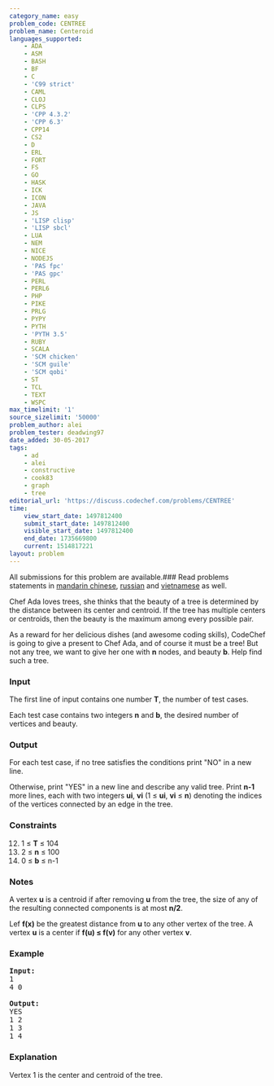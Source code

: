 ```yaml
---
category_name: easy
problem_code: CENTREE
problem_name: Centeroid
languages_supported:
    - ADA
    - ASM
    - BASH
    - BF
    - C
    - 'C99 strict'
    - CAML
    - CLOJ
    - CLPS
    - 'CPP 4.3.2'
    - 'CPP 6.3'
    - CPP14
    - CS2
    - D
    - ERL
    - FORT
    - FS
    - GO
    - HASK
    - ICK
    - ICON
    - JAVA
    - JS
    - 'LISP clisp'
    - 'LISP sbcl'
    - LUA
    - NEM
    - NICE
    - NODEJS
    - 'PAS fpc'
    - 'PAS gpc'
    - PERL
    - PERL6
    - PHP
    - PIKE
    - PRLG
    - PYPY
    - PYTH
    - 'PYTH 3.5'
    - RUBY
    - SCALA
    - 'SCM chicken'
    - 'SCM guile'
    - 'SCM qobi'
    - ST
    - TCL
    - TEXT
    - WSPC
max_timelimit: '1'
source_sizelimit: '50000'
problem_author: alei
problem_tester: deadwing97
date_added: 30-05-2017
tags:
    - ad
    - alei
    - constructive
    - cook83
    - graph
    - tree
editorial_url: 'https://discuss.codechef.com/problems/CENTREE'
time:
    view_start_date: 1497812400
    submit_start_date: 1497812400
    visible_start_date: 1497812400
    end_date: 1735669800
    current: 1514817221
layout: problem
---
```

All submissions for this problem are available.### Read problems statements in [mandarin chinese](http://www.codechef.com/download/translated/COOK83/mandarin/CENTREE.pdf), [russian](http://www.codechef.com/download/translated/COOK83/russian/CENTREE.pdf) and [vietnamese](http://www.codechef.com/download/translated/COOK83/vietnamese/CENTREE.pdf) as well.

Chef Ada loves trees, she thinks that the beauty of a tree is determined by the distance between its center and centroid. If the tree has multiple centers or centroids, then the beauty is the maximum among every possible pair.

As a reward for her delicious dishes (and awesome coding skills), CodeChef is going to give a present to Chef Ada, and of course it must be a tree! But not any tree, we want to give her one with **n** nodes, and beauty **b**. Help find such a tree.

### Input

The first line of input contains one number **T**, the number of test cases.

Each test case contains two integers **n** and **b**, the desired number of vertices and beauty.

### Output

For each test case, if no tree satisfies the conditions print "NO" in a new line.

Otherwise, print "YES" in a new line and describe any valid tree. Print **n-1** more lines, each with two integers **ui**, **vi** (1 ≤ **ui**, **vi** ≤ **n**) denoting the indices of the vertices connected by an edge in the tree.

### Constraints

12. 1 ≤ **T** ≤ 104
13. 2 ≤ **n** ≤ 100
14. 0 ≤ **b** ≤ n-1
### Notes

A vertex **u** is a centroid if after removing **u** from the tree, the size of any of the resulting connected components is at most **n/2**.

Lef **f(x)** be the greatest distance from **u** to any other vertex of the tree. A vertex **u** is a center if **f(u) ≤ f(v)**  for any other vertex **v**.

### Example

<pre>
<b>Input:</b>
1
4 0

<b>Output:</b>
YES
1 2
1 3
1 4
</pre>
### Explanation

Vertex 1 is the center and centroid of the tree.
